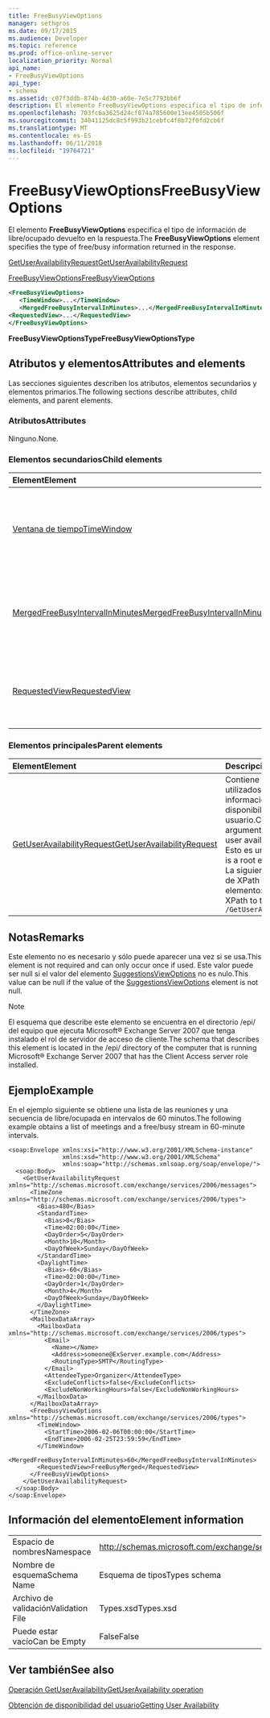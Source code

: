 ```yaml
---
title: FreeBusyViewOptions
manager: sethgros
ms.date: 09/17/2015
ms.audience: Developer
ms.topic: reference
ms.prod: office-online-server
localization_priority: Normal
api_name:
- FreeBusyViewOptions
api_type:
- schema
ms.assetid: c07f3ddb-874b-4d30-a60e-7e5c7793bb6f
description: El elemento FreeBusyViewOptions especifica el tipo de información de libre/ocupado devuelto en la respuesta.
ms.openlocfilehash: 703fc6a3625d24cf874a785600e13ee4505b506f
ms.sourcegitcommit: 34041125dc8c5f993b21cebfc4f8b72f0fd2cb6f
ms.translationtype: MT
ms.contentlocale: es-ES
ms.lasthandoff: 06/11/2018
ms.locfileid: "19764721"
---
```

# <a name="freebusyviewoptions"></a><span data-ttu-id="9ba56-103">FreeBusyViewOptions</span><span class="sxs-lookup"><span data-stu-id="9ba56-103">FreeBusyViewOptions</span></span>

<span data-ttu-id="9ba56-104">El elemento **FreeBusyViewOptions** especifica el tipo de información de libre/ocupado devuelto en la respuesta.</span><span class="sxs-lookup"><span data-stu-id="9ba56-104">The **FreeBusyViewOptions** element specifies the type of free/busy information returned in the response.</span></span> 
  
[<span data-ttu-id="9ba56-105">GetUserAvailabilityRequest</span><span class="sxs-lookup"><span data-stu-id="9ba56-105">GetUserAvailabilityRequest</span></span>](getuseravailabilityrequest.md)
  
[<span data-ttu-id="9ba56-106">FreeBusyViewOptions</span><span class="sxs-lookup"><span data-stu-id="9ba56-106">FreeBusyViewOptions</span></span>](freebusyviewoptions.md)
  
```xml
<FreeBusyViewOptions>
   <TimeWindow>...</TimeWindow>
   <MergedFreeBusyIntervalInMinutes>...</MergedFreeBusyIntervalInMinutes>
<RequestedView>...</RequestedView>
</FreeBusyViewOptions>

```

 <span data-ttu-id="9ba56-107">**FreeBusyViewOptionsType**</span><span class="sxs-lookup"><span data-stu-id="9ba56-107">**FreeBusyViewOptionsType**</span></span>
## <a name="attributes-and-elements"></a><span data-ttu-id="9ba56-108">Atributos y elementos</span><span class="sxs-lookup"><span data-stu-id="9ba56-108">Attributes and elements</span></span>

<span data-ttu-id="9ba56-109">Las secciones siguientes describen los atributos, elementos secundarios y elementos primarios.</span><span class="sxs-lookup"><span data-stu-id="9ba56-109">The following sections describe attributes, child elements, and parent elements.</span></span>
  
### <a name="attributes"></a><span data-ttu-id="9ba56-110">Atributos</span><span class="sxs-lookup"><span data-stu-id="9ba56-110">Attributes</span></span>

<span data-ttu-id="9ba56-111">Ninguno.</span><span class="sxs-lookup"><span data-stu-id="9ba56-111">None.</span></span>
  
### <a name="child-elements"></a><span data-ttu-id="9ba56-112">Elementos secundarios</span><span class="sxs-lookup"><span data-stu-id="9ba56-112">Child elements</span></span>

|<span data-ttu-id="9ba56-113">**Element**</span><span class="sxs-lookup"><span data-stu-id="9ba56-113">**Element**</span></span>|<span data-ttu-id="9ba56-114">**Descripción**</span><span class="sxs-lookup"><span data-stu-id="9ba56-114">**Description**</span></span>|
|:-----|:-----|
|[<span data-ttu-id="9ba56-115">Ventana de tiempo</span><span class="sxs-lookup"><span data-stu-id="9ba56-115">TimeWindow</span></span>](timewindow.md) <br/> |<span data-ttu-id="9ba56-116">Identifica el intervalo de tiempo de consulta para la información de disponibilidad del usuario.</span><span class="sxs-lookup"><span data-stu-id="9ba56-116">Identifies the time span queried for the user availability information.</span></span>  <br/> |
|[<span data-ttu-id="9ba56-117">MergedFreeBusyIntervalInMinutes</span><span class="sxs-lookup"><span data-stu-id="9ba56-117">MergedFreeBusyIntervalInMinutes</span></span>](mergedfreebusyintervalinminutes.md) <br/> |<span data-ttu-id="9ba56-118">Representa la diferencia de tiempo entre dos ranuras sucesivos en la vista **FreeBusyMerged** .</span><span class="sxs-lookup"><span data-stu-id="9ba56-118">Represents the time difference between two successive slots in the **FreeBusyMerged** view.</span></span>  <br/> |
|[<span data-ttu-id="9ba56-119">RequestedView</span><span class="sxs-lookup"><span data-stu-id="9ba56-119">RequestedView</span></span>](requestedview.md) <br/> |<span data-ttu-id="9ba56-120">Define el tipo de información del calendario que solicita un cliente.</span><span class="sxs-lookup"><span data-stu-id="9ba56-120">Defines the type of calendar information that a client requests.</span></span>  <br/> |
   
### <a name="parent-elements"></a><span data-ttu-id="9ba56-121">Elementos principales</span><span class="sxs-lookup"><span data-stu-id="9ba56-121">Parent elements</span></span>

|<span data-ttu-id="9ba56-122">**Element**</span><span class="sxs-lookup"><span data-stu-id="9ba56-122">**Element**</span></span>|<span data-ttu-id="9ba56-123">**Descripción**</span><span class="sxs-lookup"><span data-stu-id="9ba56-123">**Description**</span></span>|
|:-----|:-----|
|[<span data-ttu-id="9ba56-124">GetUserAvailabilityRequest</span><span class="sxs-lookup"><span data-stu-id="9ba56-124">GetUserAvailabilityRequest</span></span>](getuseravailabilityrequest.md) <br/> |<span data-ttu-id="9ba56-125">Contiene los argumentos utilizados para obtener información de disponibilidad del usuario.</span><span class="sxs-lookup"><span data-stu-id="9ba56-125">Contains the arguments used to obtain user availability information.</span></span> <span data-ttu-id="9ba56-126">Esto es un elemento raíz.</span><span class="sxs-lookup"><span data-stu-id="9ba56-126">This is a root element.</span></span>  <br/> <span data-ttu-id="9ba56-127">La siguiente es la expresión de XPath para este elemento:</span><span class="sxs-lookup"><span data-stu-id="9ba56-127">The following is the XPath to this element:</span></span>  <br/>  `/GetUserAvailabilityRequest` <br/> |
   
## <a name="remarks"></a><span data-ttu-id="9ba56-128">Notas</span><span class="sxs-lookup"><span data-stu-id="9ba56-128">Remarks</span></span>

<span data-ttu-id="9ba56-129">Este elemento no es necesario y sólo puede aparecer una vez si se usa.</span><span class="sxs-lookup"><span data-stu-id="9ba56-129">This element is not required and can only occur once if used.</span></span> <span data-ttu-id="9ba56-130">Este valor puede ser null si el valor del elemento [SuggestionsViewOptions](suggestionsviewoptions.md) no es nulo.</span><span class="sxs-lookup"><span data-stu-id="9ba56-130">This value can be null if the value of the [SuggestionsViewOptions](suggestionsviewoptions.md) element is not null.</span></span> 
  
> [!NOTE]
> <span data-ttu-id="9ba56-131">El esquema que describe este elemento se encuentra en el directorio /epi/ del equipo que ejecuta Microsoft® Exchange Server 2007 que tenga instalado el rol de servidor de acceso de cliente.</span><span class="sxs-lookup"><span data-stu-id="9ba56-131">The schema that describes this element is located in the /epi/ directory of the computer that is running Microsoft® Exchange Server 2007 that has the Client Access server role installed.</span></span> 
  
## <a name="example"></a><span data-ttu-id="9ba56-132">Ejemplo</span><span class="sxs-lookup"><span data-stu-id="9ba56-132">Example</span></span>

<span data-ttu-id="9ba56-133">En el ejemplo siguiente se obtiene una lista de las reuniones y una secuencia de libre/ocupada en intervalos de 60 minutos.</span><span class="sxs-lookup"><span data-stu-id="9ba56-133">The following example obtains a list of meetings and a free/busy stream in 60-minute intervals.</span></span>
  
```
<soap:Envelope xmlns:xsi="http://www.w3.org/2001/XMLSchema-instance" 
               xmlns:xsd="http://www.w3.org/2001/XMLSchema" 
               xmlns:soap="http://schemas.xmlsoap.org/soap/envelope/">
  <soap:Body>
    <GetUserAvailabilityRequest xmlns="http://schemas.microsoft.com/exchange/services/2006/messages">
      <TimeZone xmlns="http://schemas.microsoft.com/exchange/services/2006/types">
        <Bias>480</Bias>
        <StandardTime>
          <Bias>0</Bias>
          <Time>02:00:00</Time>
          <DayOrder>5</DayOrder>
          <Month>10</Month>
          <DayOfWeek>Sunday</DayOfWeek>
        </StandardTime>
        <DaylightTime>
          <Bias>-60</Bias>
          <Time>02:00:00</Time>
          <DayOrder>1</DayOrder>
          <Month>4</Month>
          <DayOfWeek>Sunday</DayOfWeek>
        </DaylightTime>
      </TimeZone>
      <MailboxDataArray>
        <MailboxData xmlns="http://schemas.microsoft.com/exchange/services/2006/types">
          <Email>
            <Name></Name>
            <Address>someone@ExServer.example.com</Address>
            <RoutingType>SMTP</RoutingType>
          </Email>
          <AttendeeType>Organizer</AttendeeType>
          <ExcludeConflicts>false</ExcludeConflicts>
          <ExcludeNonWorkingHours>false</ExcludeNonWorkingHours>
        </MailboxData>
      </MailboxDataArray>
      <FreeBusyViewOptions xmlns="http://schemas.microsoft.com/exchange/services/2006/types">
        <TimeWindow>
          <StartTime>2006-02-06T00:00:00</StartTime>
          <EndTime>2006-02-25T23:59:59</EndTime>
        </TimeWindow>
        <MergedFreeBusyIntervalInMinutes>60</MergedFreeBusyIntervalInMinutes>
        <RequestedView>FreeBusyMerged</RequestedView>
      </FreeBusyViewOptions>
    </GetUserAvailabilityRequest>
  </soap:Body>
</soap:Envelope>
```

## <a name="element-information"></a><span data-ttu-id="9ba56-134">Información del elemento</span><span class="sxs-lookup"><span data-stu-id="9ba56-134">Element information</span></span>

|||
|:-----|:-----|
|<span data-ttu-id="9ba56-135">Espacio de nombres</span><span class="sxs-lookup"><span data-stu-id="9ba56-135">Namespace</span></span>  <br/> |http://schemas.microsoft.com/exchange/services/2006/types  <br/> |
|<span data-ttu-id="9ba56-136">Nombre de esquema</span><span class="sxs-lookup"><span data-stu-id="9ba56-136">Schema Name</span></span>  <br/> |<span data-ttu-id="9ba56-137">Esquema de tipos</span><span class="sxs-lookup"><span data-stu-id="9ba56-137">Types schema</span></span>  <br/> |
|<span data-ttu-id="9ba56-138">Archivo de validación</span><span class="sxs-lookup"><span data-stu-id="9ba56-138">Validation File</span></span>  <br/> |<span data-ttu-id="9ba56-139">Types.xsd</span><span class="sxs-lookup"><span data-stu-id="9ba56-139">Types.xsd</span></span>  <br/> |
|<span data-ttu-id="9ba56-140">Puede estar vacío</span><span class="sxs-lookup"><span data-stu-id="9ba56-140">Can be Empty</span></span>  <br/> |<span data-ttu-id="9ba56-141">False</span><span class="sxs-lookup"><span data-stu-id="9ba56-141">False</span></span>  <br/> |
   
## <a name="see-also"></a><span data-ttu-id="9ba56-142">Ver también</span><span class="sxs-lookup"><span data-stu-id="9ba56-142">See also</span></span>



[<span data-ttu-id="9ba56-143">Operación GetUserAvailability</span><span class="sxs-lookup"><span data-stu-id="9ba56-143">GetUserAvailability operation</span></span>](getuseravailability-operation.md)


[<span data-ttu-id="9ba56-144">Obtención de disponibilidad del usuario</span><span class="sxs-lookup"><span data-stu-id="9ba56-144">Getting User Availability</span></span>](http://msdn.microsoft.com/library/d4133fcb-9b0f-4e6b-aadf-a389da83516a%28Office.15%29.aspx)


